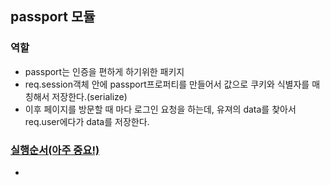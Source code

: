 ## passport 모듈

### 역할 
- passport는 인증을 편하게 하기위한 패키지
- req.session객체 안에 passport프로퍼티를 만들어서 값으로 쿠키와 식별자를 매칭해서 저장한다.(serialize)
- 이후 페이지를 방문할 때 마다 로그인 요청을 하는데, 유져의 data를 찾아서 req.user에다가 data를 저장한다. 

### <u>실행순서(아주 중요!)</u>
- 